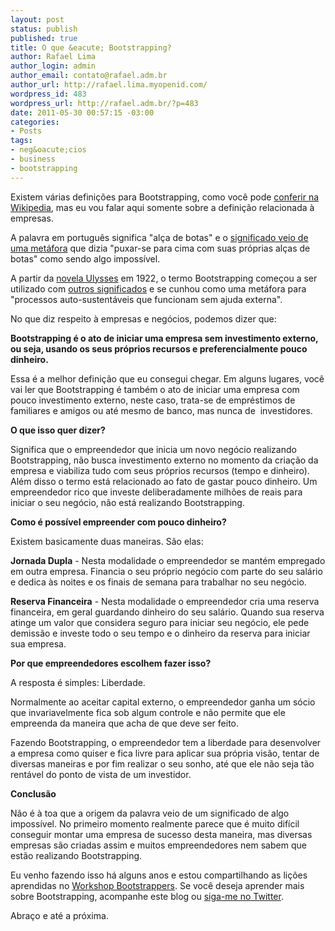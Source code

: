 ```yaml
--- 
layout: post
status: publish
published: true
title: O que &eacute; Bootstrapping?
author: Rafael Lima
author_login: admin
author_email: contato@rafael.adm.br
author_url: http://rafael.lima.myopenid.com/
wordpress_id: 483
wordpress_url: http://rafael.adm.br/?p=483
date: 2011-05-30 00:57:15 -03:00
categories: 
- Posts
tags: 
- neg&oacute;cios
- business
- bootstrapping
---
```

Existem v&aacute;rias defini&ccedil;&otilde;es para Bootstrapping, como voc&ecirc; pode <a href="http://en.wikipedia.org/wiki/Bootstrapping" target="_blank">conferir na Wikipedia</a>, mas eu vou falar aqui somente sobre a defini&ccedil;&atilde;o relacionada &agrave; empresas.

A palavra em portugu&ecirc;s significa "al&ccedil;a de botas" e o <a href="http://listserv.linguistlist.org/cgi-bin/wa?A2=ind0508b&amp;L=ads-l&amp;P=14972" target="_blank">significado veio de uma met&aacute;fora</a> que dizia "puxar-se para cima com suas pr&oacute;prias al&ccedil;as de botas" como sendo algo imposs&iacute;vel.

A partir da  <a href="http://en.wikipedia.org/wiki/Ulysses_(novel)" target="_blank">novela Ulysses</a> em 1922, o termo Bootstrapping come&ccedil;ou a ser utilizado com <a href="http://www.phrases.org.uk/meanings/290800.html" target="_blank">outros significados</a> e se cunhou como uma met&aacute;fora para "processos auto-sustent&aacute;veis que funcionam sem ajuda externa".

No que diz respeito &agrave; empresas e neg&oacute;cios, podemos dizer que:

<strong>Bootstrapping &eacute; o ato de iniciar uma empresa sem investimento externo, ou seja, usando os seus pr&oacute;prios recursos e preferencialmente pouco dinheiro.</strong>

Essa &eacute; a melhor defini&ccedil;&atilde;o que eu consegui chegar. Em alguns lugares, voc&ecirc; vai ler que Bootstrapping &eacute; tamb&eacute;m o ato de iniciar uma empresa com pouco investimento externo, neste caso, trata-se de empr&eacute;stimos de familiares e amigos ou at&eacute; mesmo de banco, mas nunca de &nbsp;investidores.

<strong>O que isso quer dizer?</strong>

Significa que o empreendedor que inicia um novo neg&oacute;cio realizando Bootstrapping, n&atilde;o busca investimento externo no momento da cria&ccedil;&atilde;o da empresa e viabiliza tudo com seus pr&oacute;prios recursos (tempo e dinheiro). Al&eacute;m disso o termo est&aacute; relacionado ao fato de gastar pouco dinheiro. Um empreendedor rico que investe deliberadamente milh&otilde;es de reais para iniciar o seu neg&oacute;cio, n&atilde;o est&aacute; realizando Bootstrapping.

<strong>Como &eacute; poss&iacute;vel empreender com pouco dinheiro?</strong>

Existem basicamente duas maneiras. S&atilde;o elas:

<strong>Jornada Dupla</strong> - Nesta modalidade o empreendedor se mant&eacute;m empregado em outra empresa. Financia o seu pr&oacute;prio neg&oacute;cio com parte do seu sal&aacute;rio e dedica &agrave;s noites e os finais de semana para trabalhar no seu neg&oacute;cio.

<strong>Reserva Financeira</strong> - Nesta modalidade o empreendedor cria uma reserva financeira, em geral guardando dinheiro do seu sal&aacute;rio. Quando sua reserva atinge um valor que considera seguro para iniciar seu neg&oacute;cio, ele pede demiss&atilde;o e investe todo o seu tempo e o dinheiro da reserva para iniciar sua empresa.

<strong>Por que empreendedores escolhem fazer isso?</strong>

A resposta &eacute; simples: Liberdade.

Normalmente ao aceitar capital externo, o empreendedor ganha um s&oacute;cio que invariavelmente fica sob algum controle e n&atilde;o permite que ele empreenda da maneira que acha de que deve ser feito.

Fazendo Bootstrapping, o empreendedor tem&nbsp;a liberdade para desenvolver a empresa como quiser e fica livre para aplicar sua pr&oacute;pria vis&atilde;o, tentar de diversas maneiras e por fim realizar o seu sonho, at&eacute; que ele n&atilde;o seja t&atilde;o rent&aacute;vel do ponto de vista de um investidor.

<strong>Conclus&atilde;o</strong>

N&atilde;o &eacute; &agrave; toa que a origem da palavra veio de um significado de algo imposs&iacute;vel. No primeiro momento realmente parece que &eacute; muito dif&iacute;cil conseguir montar uma empresa de sucesso desta maneira, mas diversas empresas s&atilde;o criadas assim e muitos empreendedores nem sabem que est&atilde;o realizando Bootstrapping.

Eu venho fazendo isso h&aacute; alguns anos e estou compartilhando as li&ccedil;&otilde;es aprendidas no <a href="http://www.bootstrappers.com.br/workshop/" target="_blank">Workshop Bootstrappers</a>. Se voc&ecirc; deseja aprender mais sobre Bootstrapping, acompanhe este blog ou <a href="http://twitter.com/rafaelp" target="_blank">siga-me no Twitter</a>.

Abra&ccedil;o e at&eacute; a pr&oacute;xima.
